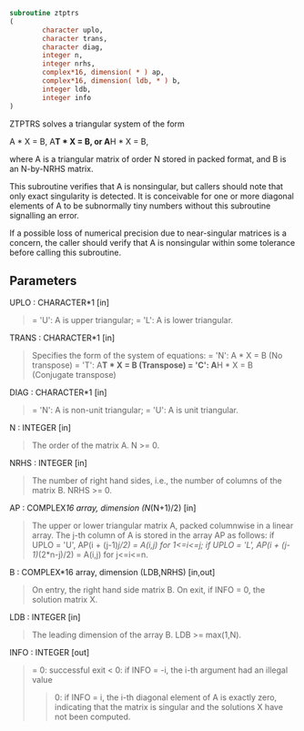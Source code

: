```fortran
subroutine ztptrs
(
        character uplo,
        character trans,
        character diag,
        integer n,
        integer nrhs,
        complex*16, dimension( * ) ap,
        complex*16, dimension( ldb, * ) b,
        integer ldb,
        integer info
)
```

ZTPTRS solves a triangular system of the form

A * X = B,  A**T * X = B,  or  A**H * X = B,

where A is a triangular matrix of order N stored in packed format, and B is an N-by-NRHS matrix.

This subroutine verifies that A is nonsingular, but callers should note that only exact
singularity is detected. It is conceivable for one or more diagonal elements of A to be
subnormally tiny numbers without this subroutine signalling an error.

If a possible loss of numerical precision due to near-singular matrices is a concern, the
caller should verify that A is nonsingular within some tolerance before calling this subroutine.

## Parameters
UPLO : CHARACTER*1 [in]
> = 'U':  A is upper triangular;
> = 'L':  A is lower triangular.

TRANS : CHARACTER*1 [in]
> Specifies the form of the system of equations:
> = 'N':  A * X = B     (No transpose)
> = 'T':  A**T * X = B  (Transpose)
> = 'C':  A**H * X = B  (Conjugate transpose)

DIAG : CHARACTER*1 [in]
> = 'N':  A is non-unit triangular;
> = 'U':  A is unit triangular.

N : INTEGER [in]
> The order of the matrix A.  N >= 0.

NRHS : INTEGER [in]
> The number of right hand sides, i.e., the number of columns
> of the matrix B.  NRHS >= 0.

AP : COMPLEX*16 array, dimension (N*(N+1)/2) [in]
> The upper or lower triangular matrix A, packed columnwise in
> a linear array.  The j-th column of A is stored in the array
> AP as follows:
> if UPLO = 'U', AP(i + (j-1)*j/2) = A(i,j) for 1<=i<=j;
> if UPLO = 'L', AP(i + (j-1)*(2*n-j)/2) = A(i,j) for j<=i<=n.

B : COMPLEX*16 array, dimension (LDB,NRHS) [in,out]
> On entry, the right hand side matrix B.
> On exit, if INFO = 0, the solution matrix X.

LDB : INTEGER [in]
> The leading dimension of the array B.  LDB >= max(1,N).

INFO : INTEGER [out]
> = 0:  successful exit
> < 0:  if INFO = -i, the i-th argument had an illegal value
> > 0:  if INFO = i, the i-th diagonal element of A is exactly zero,
> indicating that the matrix is singular and the
> solutions X have not been computed.
